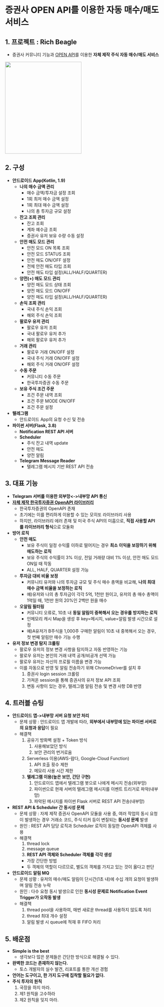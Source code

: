 # 증권사 OPEN API를 이용한 자동 매수/매도 서비스 

## 1. 프로젝트 : Rich Beagle
* 증권사 커뮤니티 기능과 [OPEN API](https://apiportal.koreainvestment.com/apiservice/oauth2#L_5c87ba63-740a-4166-93ac-803510bb9c02)를 이용한 **자체 제작 주식 자동 매수/매도 서비스**

<img src="https://github.com/beagleoasis/rich-beagle-read-me/blob/main/images/KakaoTalk_20241217_191402255.jpg?raw=true" width="250" height="300"/>

## 2. 구성
* **안드로이드 App(Kotlin, 1.9)**
  * **나의 매수 금액 관리**
    * 매수 금액/투자금 설정 조회
    * 1회 최저 매수 금액 설정
    * 1회 최대 매수 금액 설정
    * 나의 총 투자금 규모 설정
  * **잔고 조회 관리**
    * 잔고 조회
    * 계좌 예수금 조회
    * 증권사 유저 보유 수량 수동 설정 
  * **안전 매도 모드 관리**
    * 안전 모드 ON 목록 조회
    * 안전 모드 STATUS 조회
    * 안전 매도 ON/OFF 설정
    * 전체 안전 매도 타입 조회
    * 안전 매도 타입 설정(ALL/HALF/QUARTER)
  * **양전(+) 매도 모드 관리**
    * 양전 매도 모드 상태 조회
    * 양전 매도 모드 ON/OFF
    * 양전 매도 타입 설정(ALL/HALF/QUARTER)
  * **손익 조회 관리**
    * 국내 주식 손익 조회
    * 해외 주식 손익 조회
  * **팔로우 유저 관리**
    * 팔로우 유저 조회
    * 국내 팔로우 유저 추가
    * 해외 팔로우 유저 추가
  * **거래 관리**
    * 팔로우 거래 ON/OFF 설정
    * 국내 주식 거래 ON/OFF 설정
    * 해외 주식 거래 ON/OFF 설정 
  * **수동 주문**
    * 커뮤니티 수동 주문
    * 한국투자증권 수동 주문
  * **보유 주식 조건 주문**
    * 조건 주문 내역 조회
    * 조건 주문 MODE ON/OFF
    * 조건 주문 설정 
* **텔레그램**
  * 안드로이드 App의 요청 수신 및 전송
* **파이썬 서버(Flask, 3.8)**
  * **Notification REST API 서버**
  * **Scheduler**
    * 주식 잔고 내역 update
    * 안전 매도
    * 양전 알림
  * **Telegram Message Reader**
    * 텔레그램 메시지 기반 REST API 전송
 
## 3. 대표 기능 
* **Telegram 서버를 이용한 외부망<->내부망 API 통신**
* [**자체 제작 한국투자증권 OpenAPI 라이브러리**](https://wikidocs.net/165190)
  * 한국투자증권의 OpenAPI 존재
  * 초기에는 이를 편리하게 이용할 수 있는 모히또 라이브러리 사용
  * 하지만, 라이브러리 에러 존재 및 미국 주식 API의 미흡으로, **직접 사용할 API를 라이브러리 형식**으로 모듈화 
* **방어 로직**
  * **안전 매도**
    * 보유 주식이 일정 수익률 이하로 떨어지는 경우 **최소 이익을 보장하기 위해 매도하는 로직**
    * 보유 주식의 수익률이 3% 이상, 전일 거래량 대비 1% 이상, 안전 매도 모드 ON일 때 작동
    * ALL, HALF, QUARTER 설정 가능 
  * **투자금 대비 비율 보정**
    * 커뮤니티 유저와 나의 투자금 규모 및 주식 매수 총액을 비교해, **나의 최대 매수 금액 비율을 보정하는 로직**
    * 예)유저와 나의 총 투자금이 각각 5억, 1천만 원이고, 유저의 총 매수 총액이 1억일 때, 1천만 원의 20%인 2백만 원을 매수 
  * **오알림 필터링**
    * 커뮤니티 오류로, 10초 내 **동일 알림이 중복해서 오는 경우를 방지하는 로직**
    * 인메모리 캐시 Map을 생성 후 key=메시지, value=알림 발생 시간으로 설정 
    * 예)A유저가 B주식을 1,000주 구매한 알림이 10초 내 중복해서 오는 경우, 첫 번째 알림만 매수 기능 수행
* **유저 정보 변경 탐지 크롤링**
  * 팔로우 유저의 정보 변경 사항을 탐지하고 자동 반영하는 기능
  * 팔로우 유저는 본인의 거래 내역 공개/비공개 선택 가능
  * 팔로우 유저는 자신의 프로필 이름을 변경 가능
  * 이를 자동으로 반영 및 알림 전송하기 위해 ChromeDriver를 설치 후
    1. 증권사 login session 크롤링
    2. 가져온 session을 통해 증권사의 유저 정보 API 조회
    3. 변동 사항이 있는 경우, 텔레그램 알림 전송 및 변경 사항 DB 반영
   
## 4. 트러블 슈팅
* **안드로이드 앱->내부망 서버 요청 보안 처리**
  * 문제 상황 : 안드로이드 앱 개발에 따라, **외부에서 내부망에 있는 파이썬 서버로의 요청과 응답**이 필요
  * 해결책
    1. 공유기 방화벽 설정 + Token 방식
       1. 사용해보았던 방식
       2. 보안 관리의 번거로움 
    3. Serverless 이용(AWS-람다, Google-Cloud Function)
       1. API 호출 횟수 제한
       2. 메모리 사용 시간 제한 
    4. **텔레그램 이용(높은 보안, 간단 구현)**
       1. 안드로이드 앱에서 텔레그램 봇으로 나에게 메시지 전송(외부망)
       2. 파이썬으로 현재 서버의 텔레그램 메시지를 이벤트 트리거로 파악(내부망)
       3. 파악된 메시지를 파이썬 Flask 서버로 REST API 전송(내부망)
* **REST API & Scheduler 간 동시성 문제**
  * 문제 상황 : 자제 제작 증권사 OpenAPI 모듈을 사용 중, 여러 작업의 동시 요청이 발생하는 경우 거래소 코드, 주식 티커 등이 변질되는 **동시성 문제** 발생
  * 원인 : REST API 담당 로직과 Scheduler 로직이 동일한 OpenAPI 객체를 사용
  * 해결책
    1.  thread lock
    2.  message queue
    3.  **REST API 객체와 Scheduler 객체를 각각 생성**
      * 가장 간단한 방법
      * 두 객체의 역할이 다르므로, 별도의 객체를 가지고 있는 것이 옳다고 판단
* **안드로이드 알림 MQ**
  * 문제 상황 : 유저의 매수/매도 알림이 단시간(1초 내)에 수십 개의 요청이 발생하며 알림 전송 누락
  * 원인 : 다수 요청 동시 발생으로 인한 **동시성 문제로 Notification Event Trigger가 오작동 발생**
  * 해결책
    1. thread pool을 사용하여, 매번 새로운 thread를 사용하지 않도록 처리
    2. thread 최대 개수 설정
    3. 알림 발생 시 queue에 적재 후 FIFO 처리

## 5. 배운점
* **Simple is the best**
  * 생각보다 많은 문제들은 간단한 방식으로 해결될 수 있다.
* **완벽한 코드는 존재하지 않는다.**
  * 토스 개발자의 실수 발견, 리포트를 통한 개선 경험
* **언어는 도구이고, 한 가지 도구에 집착할 필요가 없다.**
* **주식 투자의 원칙**
  1. 국장을 하지 마라.
  2. 제1 원칙을 고수하라
  3. 제2 원칙을 잊지 마라.

